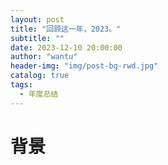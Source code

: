 ```yaml
---
layout: post
title: "回顾这一年，2023。"
subtitle: ""
date: 2023-12-10 20:00:00
author: "wantu"
header-img: "img/post-bg-rwd.jpg"
catalog: true
tags:
  - 年度总结
---
```


# 背景
